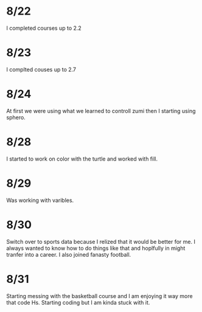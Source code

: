 # 8/22
I completed courses up to 2.2
# 8/23
I complted couses up to 2.7
# 8/24 
At first we were using what we learned to controll zumi then I starting using sphero.
# 8/28
I started to work on color with the turtle and worked with fill.
# 8/29
Was working with varibles.
# 8/30
Switch over to sports data because I relized that it would be better for me. I always wanted to know how to do things like that and hoplfully in might tranfer into a career. I also joined fanasty football.
# 8/31
Starting messing with the basketball course and I am enjoying it way more that code Hs. Starting coding but I am kinda stuck with it.
